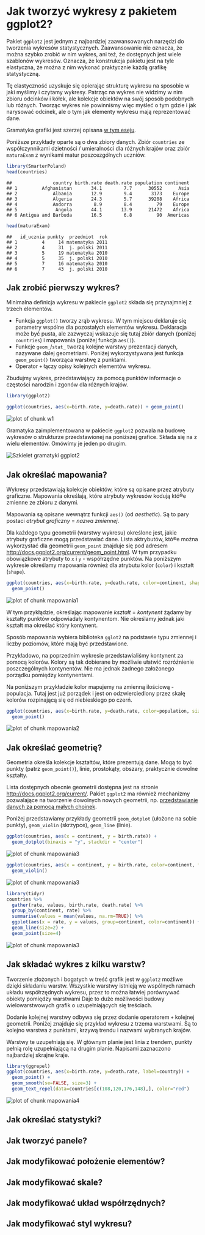 # Jak tworzyć wykresy z pakietem ggplot2?

Pakiet `ggplot2` jest jednym z najbardziej zaawansowanych narzędzi do tworzenia wykresów statystycznych. Zaawansowanie nie oznacza, że można szybko zrobić w nim wykres, ani też, że dostępnych jest wiele szablonów wykresów. Oznacza, że konstrukcja pakietu jest na tyle elastyczna, że można z nim wykonać praktycznie każdą grafikę statystyczną.

Tę elastyczność uzyskuje się opierając strukturę wykresu na sposobie w jaki myślimy i czytamy wykresy. Patrząc na wykres nie widzimy w nim zbioru odcinków i kółek, ale kolekcje obiektów na swój sposób podobnych lub różnych. Tworząc wykres nie powinniśmy więc myśleć o tym gdzie i jak narysować odcinek, ale o tym jak elementy wykresu mają reprezentować dane.

Gramatyka grafiki jest szerzej opisana [w tym eseju](http://biecek.pl/Eseje/indexGramatyka.html).

Poniższe przykłady oparte są o dwa zbiory danych. Zbiór `countries` ze współczynnikami dzietności / umieralności dla różnych krajów oraz zbiór `maturaExam` z wynikami matur poszcezgólnych uczniów.


```r
library(SmarterPoland)
head(countries)
```

```
##               country birth.rate death.rate population continent
## 1         Afghanistan       34.1        7.7      30552      Asia
## 2             Albania       12.9        9.4       3173    Europe
## 3             Algeria       24.3        5.7      39208    Africa
## 4             Andorra        8.9        8.4         79    Europe
## 5              Angola       44.1       13.9      21472    Africa
## 6 Antigua and Barbuda       16.5        6.8         90  Americas
```

```r
head(maturaExam)
```

```
##   id_ucznia punkty  przedmiot  rok
## 1         4     14 matematyka 2011
## 2         4     31  j. polski 2011
## 3         5     19 matematyka 2010
## 4         5     35  j. polski 2010
## 5         7     16 matematyka 2010
## 6         7     43  j. polski 2010
```

## Jak zrobić pierwszy wykres?

Minimalna definicja wykresu w pakiecie `ggplot2` składa się przynajmniej z trzech elementów. 

* Funkcja `ggplot()` tworzy zrąb wykresu. W tym miejscu deklaruje się parametry wspólne dla pozostałych elementów wykresu. Deklaracja może być pusta, ale zazwyczaj wskazuje się tutaj zbiór danych (poniżej `countries`) i mapowania (poniżej funkcja `aes()`).
* Funkcje `geom_`/`stat_` tworzą kolejne warstwy prezentacji danych, nazywane dalej geometriami. Poniżej wykorzystywana jest funkcja `geom_point()` tworząca warstwę z punktami. 
* Operator `+` łączy opisy kolejnych elementów wykresu.

Zbudujmy wykres, przedstawiający za pomocą punktów informacje o częstości narodzin i zgonów dla różnych krajów.


```r
library(ggplot2)

ggplot(countries, aes(x=birth.rate, y=death.rate)) + geom_point()
```

![plot of chunk w1](figure/w1-1.svg)

Gramatyka zaimplementowana w pakiecie `ggplot2` pozwala na budowę wykresów o strukturze przedstawionej na poniższej grafice. 
Składa się na z wielu elementów.
Omówimy je jeden po drugim.

![Szkielet gramatyki ggplot2](rysunki/ggplot2.png)

## Jak określać mapowania?

Wykresy przedstawiają kolekcje obiektów, które są opisane przez atrybuty graficzne. Mapowania określają, które atrybuty wykresów kodują któ®e zmienne ze zbioru z danymi.

Mapowania są opisane wewnątrz funkcji `aes()` (od *aesthetic*). Są to pary postaci *atrybut graficzny* = *nazwa zmiennej*.

Dla każdego typu geometrii (warstwy wykresu) określone jest, jakie atrybuty graficzne mogą przedstawiać dane. Lista aktrybutów, któ®e można wykorzystać dla geometrii `geom_point` znajduje się pod adresem http://docs.ggplot2.org/current/geom_point.html. W tym przypadku obowiązkowe atrybuty to `x` i `y` - współrzędne punktów. Na poniższym wykresie określamy mapowania również dla atrybutu kolor (`color`) i kształt (`shape`). 



```r
ggplot(countries, aes(x=birth.rate, y=death.rate, color=continent, shape=continent)) +
  geom_point()
```

![plot of chunk mapowania1](figure/mapowania1-1.svg)

W tym przykłądzie, określając mapowanie *kształt* = *kontynent* żądamy by kształty punktów odpowiadały kontynentom. Nie określamy jednak jaki kształt ma określać który kontynent.  

Sposób mapowania wybiera biblioteka `gglot2` na podstawie typu zmiennej i liczby poziomów, które mają być przedstawione.

Przykładowo, na poprzednim wykresie przedstawialiśmy kontynent za pomocą kolorów. Kolory są tak dobierane by możliwie ułatwić rozróżnienie poszczególnych kontynentów. Nie ma jednak żadnego założonego porządku pomiędzy kontynentami.

Na poniższym przykładzie kolor mapujemy na zmienną ilościową - populacja. Tutaj jest już porządek i jest on odzwierciedlony przez skalę kolorów rozpinającą się od niebieskiego po czerń.


```r
ggplot(countries, aes(x=birth.rate, y=death.rate, color=population, size=population)) +
  geom_point()
```

![plot of chunk mapowania2](figure/mapowania2-1.svg)

## Jak określać geometrię?

Geometria określa kolekcje kształtów, które prezentują dane.
Mogą to być punkty (patrz `geom_point()`), linie, prostokąty, obszary, praktycznie dowolne kształty.

Lista dostępnych obecnie geometrii dostępna jest na stronie  http://docs.ggplot2.org/current/. Pakiet `ggplot2` ma również mechanizmy pozwalające na tworzenie dowolnych nowych geometrii, np. [przedstawianie danych za pomocą małych choinek](http://smarterpoland.pl/index.php/2015/12/geom_christmas_tree-a-new-geom-for-ggplot2-v2-0/).

Poniżej przedstawiamy przykłady geometrii `geom_dotplot` (ułożone na sobie punkty), `geom_violin` (skrzypce), `geom_line` (linie).


```r
ggplot(countries, aes(x = continent, y = birth.rate)) +
  geom_dotplot(binaxis = "y", stackdir = "center")
```

![plot of chunk mapowania3](figure/mapowania3-1.svg)

```r
ggplot(countries, aes(x = continent, y = birth.rate, color=continent, fill=continent)) +
  geom_violin()
```

![plot of chunk mapowania3](figure/mapowania3-2.svg)

```r
library(tidyr)
countries %>% 
  gather(rate, values, birth.rate, death.rate) %>%
  group_by(continent, rate) %>%
  summarise(values = mean(values, na.rm=TRUE)) %>%
  ggplot(aes(x = rate, y = values, group=continent, color=continent)) +
  geom_line(size=2) +
  geom_point(size=4) 
```

![plot of chunk mapowania3](figure/mapowania3-3.svg)

## Jak składać wykres z kilku warstw?

Tworzenie złożonych i bogatych w treść grafik jest w `ggplot2` możliwe dzięki składaniu warstw. 
Wszystkie warstwy istnieją we wspólnych ramach układu współrzędnych wykresu, przez to można łatwiej porównywać obiekty pomiędzy warstwami 
Daje to duże możliwości budowy wielowarstwowych grafik o uzupełniających się treściach.

Dodanie kolejnej warstwy odbywa się przez dodanie operatorem `+` kolejnej geometrii.
Poniżej znajduje się przykład wykresu z trzema warstwami. Są to kolejno warstwa z punktami, krzywą trendu i nazwami wybranych krajów.

Warstwy te uzupełniają się. W głównym planie jest linia z trendem, punkty pełnią rolę uzupełniającą na drugim planie. Napisami zaznaczono najbardziej skrajne kraje.


```r
library(ggrepel)
ggplot(countries, aes(x=birth.rate, y=death.rate, label=country)) +
  geom_point() + 
  geom_smooth(se=FALSE, size=3) + 
  geom_text_repel(data=countries[c(108,120,176,148),], color="red")
```

![plot of chunk mapowania4](figure/mapowania4-1.svg)

## Jak określać statystyki?


## Jak tworzyć panele?


## Jak modyfikować położenie elementów?


## Jak modyfikować skale?


## Jak modyfikować układ współrzędnych?


## Jak modyfikować styl wykresu?




